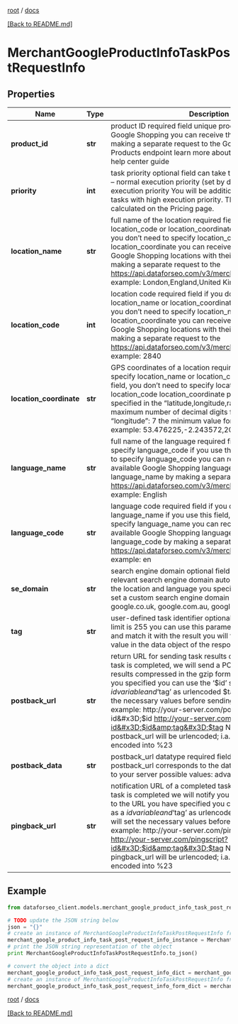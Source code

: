 [root](./../ "root") / [docs](./ "docs")

[[Back to README.md]](./../README.md "[Back to README.md]")

# MerchantGoogleProductInfoTaskPostRequestInfo

## Properties

Name | Type | Description | Notes
------------ | ------------- | ------------- | -------------
**product_id** | **str** | product ID required field unique product identifier in Google Shopping you can receive the product_id by making a separate request to the Google Shopping Products endpoint learn more about the parameter in this help center guide | [optional]
**priority** | **int** | task priority optional field can take the following values: 1 – normal execution priority (set by default) 2 – high execution priority You will be additionally charged for the tasks with high execution priority. The cost can be calculated on the Pricing page. | [optional]
**location_name** | **str** | full name of the location required field if you don’t specify location_code or location_coordinate if you use this field, you don’t need to specify location_code or location_coordinate you can receive the list of available Google Shopping locations with their location_name by making a separate request to the https://api.dataforseo.com/v3/merchant/google/locations example: London,England,United Kingdom | [optional]
**location_code** | **int** | location code required field if you don’t specify location_name or location_coordinate if you use this field, you don’t need to specify location_name or location_coordinate you can receive the list of available Google Shopping locations with their location_code by making a separate request to the https://api.dataforseo.com/v3/merchant/google/locations example: 2840 | [optional]
**location_coordinate** | **str** | GPS coordinates of a location required field if you don’t specify location_name or location_code if you use this field, you don’t need to specify location_name or location_code location_coordinate parameter should be specified in the “latitude,longitude,radius” format the maximum number of decimal digits for “latitude” and “longitude”: 7 the minimum value for “radius”: 199.9 example: 53.476225,-2.243572,200 | [optional]
**language_name** | **str** | full name of the language required field if you don’t specify language_code if you use this field, you don’t need to specify language_code you can receive the list of available Google Shopping languages with their language_name by making a separate request to the https://api.dataforseo.com/v3/merchant/google/languages example: English | [optional]
**language_code** | **str** | language code required field if you don’t specify language_name if you use this field, you don’t need to specify language_name you can receive the list of available Google Shopping languages with their language_code by making a separate request to the https://api.dataforseo.com/v3/merchant/google/languages example: en | [optional]
**se_domain** | **str** | search engine domain optional field we choose the relevant search engine domain automatically according to the location and language you specify however, you can set a custom search engine domain in this field example: google.co.uk, google.com.au, google.de, etc. | [optional]
**tag** | **str** | user-defined task identifier optional field the character limit is 255 you can use this parameter to identify the task and match it with the result you will find the specified tag value in the data object of the response | [optional]
**postback_url** | **str** | return URL for sending task results optional field once the task is completed, we will send a POST request with its results compressed in the gzip format to the postback_url you specified you can use the ‘$id’ string as a $id variable and ‘$tag’ as urlencoded $tag variable. We will set the necessary values before sending the request. example: http://your-server.com/postbackscript?id&#x3D;$id http://your-server.com/postbackscript?id&#x3D;$id&amp;tag&#x3D;$tag Note: special symbols in postback_url will be urlencoded; i.a., the # symbol will be encoded into %23 | [optional]
**postback_data** | **str** | postback_url datatype required field if you specify postback_url corresponds to the datatype that will be sent to your server possible values: advanced, html | [optional]
**pingback_url** | **str** | notification URL of a completed task optional field when a task is completed we will notify you by GET request sent to the URL you have specified you can use the ‘$id’ string as a $id variable and ‘$tag’ as urlencoded $tag variable. We will set the necessary values before sending the request. example: http://your-server.com/pingscript?id&#x3D;$id http://your-server.com/pingscript?id&#x3D;$id&amp;tag&#x3D;$tag Note: special symbols in pingback_url will be urlencoded; i.a., the # symbol will be encoded into %23 | [optional]

## Example

```python
from dataforseo_client.models.merchant_google_product_info_task_post_request_info import MerchantGoogleProductInfoTaskPostRequestInfo

# TODO update the JSON string below
json = "{}"
# create an instance of MerchantGoogleProductInfoTaskPostRequestInfo from a JSON string
merchant_google_product_info_task_post_request_info_instance = MerchantGoogleProductInfoTaskPostRequestInfo.from_json(json)
# print the JSON string representation of the object
print MerchantGoogleProductInfoTaskPostRequestInfo.to_json()

# convert the object into a dict
merchant_google_product_info_task_post_request_info_dict = merchant_google_product_info_task_post_request_info_instance.to_dict()
# create an instance of MerchantGoogleProductInfoTaskPostRequestInfo from a dict
merchant_google_product_info_task_post_request_info_form_dict = merchant_google_product_info_task_post_request_info.from_dict(merchant_google_product_info_task_post_request_info_dict)
```

  

[root](./../ "root") / [docs](./ "docs")

[[Back to README.md]](./../README.md "[Back to README.md]")